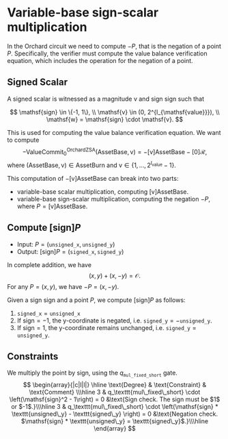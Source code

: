 # Variable-base sign-scalar multiplication

In the Orchard circuit we need to compute $-P$, that is the negation of a point $P$. 
Specifically, the verifier must compute the value balance verification equation, which includes the operation for the negation of a point.


## Signed Scalar

A signed scalar is witnessed as a magnitude $\mathsf{v}$ and sign $\mathsf{sign}$ such that

$$
\mathsf{sign} \in \{-1, 1\}, \\
\mathsf{v} \in (0, 2^{l_{\mathsf{value}}}), \\
\mathsf{w} = \mathsf{sign} \cdot \mathsf{v}.
$$

This is used for computing the value balance verification equation. We want to compute 
$$-\mathsf{ValueCommit_0^{OrchardZSA}}(\mathsf{AssetBase},\mathsf{v}) = -[\mathsf{v}] \mathsf{AssetBase} - [0] \mathcal{R},$$ 
where $(\mathsf{AssetBase},\mathsf{v})\in\mathsf{AssetBurn}$ and 
$\mathsf{v}\in \{1,\dots, 2^{l_{\mathsf{value}}}-1\}$.

This computation of $-[\mathsf{v}]\mathsf{AssetBase}$ can break into two parts:

- variable-base scalar multiplication, computing $[\mathsf{v}]\mathsf{AssetBase}$.
- variable-base sign-scalar multiplication, computing the negation $-P$, where $P=[\mathsf{v}]\mathsf{AssetBase}$.

## Compute $[\mathsf{sign}]P$

- Input: $P=(\texttt{unsigned\_x},\texttt{unsigned\_y})$
- Output: $[\mathsf{sign}]P=(\texttt{signed\_x},\texttt{signed\_y})$

In complete addition, we have 
$$ (x, y) + (x, -y) = \mathcal{O}. $$
For any $P=(x,y)$, we have $-P=(x,-y)$.

Given a sign $\mathsf{sign}$ and a point $P$, we compute $[\mathsf{sign}]P$ as follows:
 
1. $\texttt{signed\_x} = \texttt{unsigned\_x}$
2. If $\mathsf{sign} = -1$, the y-coordinate is negated, i.e. $\texttt{signed\_y} = -\texttt{unsigned\_y}$.
3. If $\mathsf{sign} = 1$, the y-coordinate remains unchanged, i.e. $\texttt{signed\_y} = \texttt{unsigned\_y}$.

## Constraints
We multiply the point by sign, using the $q_\texttt{mul\_fixed\_short}$ gate.
$$
\begin{array}{|c|l|l|}
\hline
\text{Degree} & \text{Constraint} & \text{Comment} \\\hline
3 & q_\texttt{mul\_fixed\_short} \cdot \left(\mathsf{sign}^2 - 1\right) = 0  &\text{Sign check. The sign must be $1$ or $-1$.}\\\hline
3 & q_\texttt{mul\_fixed\_short} \cdot \left(\mathsf{sign} * \texttt{unsigned\_y} - \texttt{signed\_y} \right) = 0  &\text{Negation check. $\mathsf{sign}  * \texttt{unsigned\_y} = \texttt{signed\_y}$.}\\\hline
\end{array}
$$

